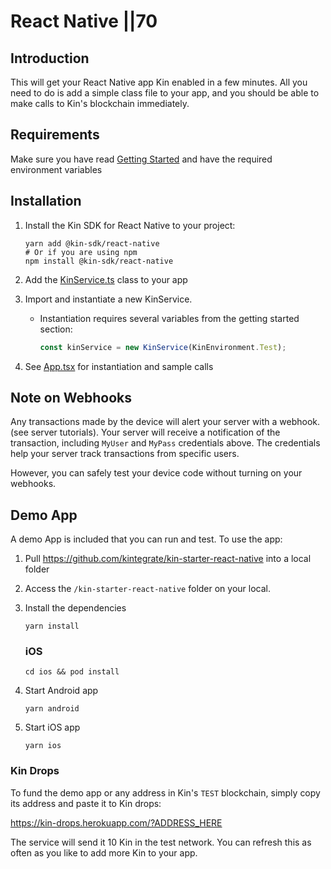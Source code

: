 # React Native ||70

## Introduction

This will get your React Native app Kin enabled in a few minutes. All you need to do is add a simple class file to your app, and you should be able to make calls to Kin's blockchain immediately.

## Requirements

Make sure you have read [Getting Started](/tutorials/#getting-started) and have the required environment variables

## Installation

1. Install the Kin SDK for React Native to your project:

   ```shell
   yarn add @kin-sdk/react-native
   # Or if you are using npm
   npm install @kin-sdk/react-native
   ```

2. Add the [KinService.ts](https://github.com/kintegrate/kin-starter-react-native/blob/main/src/KinService.ts) class to your app

3. Import and instantiate a new KinService.

   - Instantiation requires several variables from the getting started section:

     ```typescript
     const kinService = new KinService(KinEnvironment.Test);
     ```

4. See [App.tsx](https://github.com/kintegrate/kin-starter-react-native/blob/main/src/App.tsx) for instantiation and sample calls

## Note on Webhooks

Any transactions made by the device will alert your server with a webhook. (see server tutorials). Your server will receive a notification of the transaction, including `MyUser` and `MyPass` credentials above. The credentials help your server track transactions from specific users.

However, you can safely test your device code without turning on your webhooks.

## Demo App

A demo App is included that you can run and test. To use the app:

1. Pull https://github.com/kintegrate/kin-starter-react-native into a local folder
2. Access the `/kin-starter-react-native` folder on your local.
3. Install the dependencies

   ```shell
   yarn install
   ```

   ### iOS

   ```shell
   cd ios && pod install
   ```

4. Start Android app

   ```shell
   yarn android
   ```

5. Start iOS app

   ```shell
   yarn ios
   ```

### Kin Drops

To fund the demo app or any address in Kin's `TEST` blockchain, simply copy its address and paste it to Kin drops:

https://kin-drops.herokuapp.com/?ADDRESS_HERE

The service will send it 10 Kin in the test network. You can refresh this as often as you like to add more Kin to your app.
